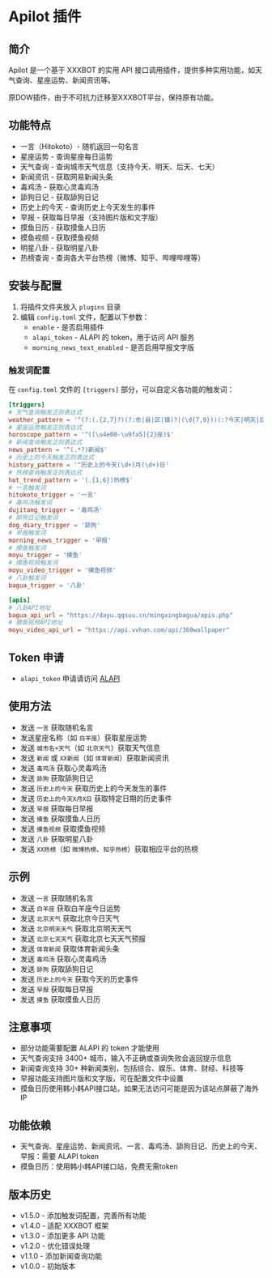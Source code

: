 # Apilot 插件

## 简介

Apilot 是一个基于 XXXBOT 的实用 API 接口调用插件，提供多种实用功能，如天气查询、星座运势、新闻资讯等。

原DOW插件，由于不可抗力迁移至XXXBOT平台，保持原有功能。

## 功能特点

* 一言（Hitokoto）- 随机返回一句名言
* 星座运势 - 查询星座每日运势
* 天气查询 - 查询城市天气信息（支持今天、明天、后天、七天）
* 新闻资讯 - 获取网易新闻头条
* 毒鸡汤 - 获取心灵毒鸡汤
* 舔狗日记 - 获取舔狗日记
* 历史上的今天 - 查询历史上今天发生的事件
* 早报 - 获取每日早报（支持图片版和文字版）
* 摸鱼日历 - 获取摸鱼人日历
* 摸鱼视频 - 获取摸鱼视频
* 明星八卦 - 获取明星八卦
* 热榜查询 - 查询各大平台热榜（微博、知乎、哔哩哔哩等）

## 安装与配置

1. 将插件文件夹放入 `plugins` 目录
2. 编辑 `config.toml` 文件，配置以下参数：
   * `enable` - 是否启用插件
   * `alapi_token` - ALAPI 的 token，用于访问 API 服务
   * `morning_news_text_enabled` - 是否启用早报文字版

### 触发词配置

在 `config.toml` 文件的 `[triggers]` 部分，可以自定义各功能的触发词：

```toml
[triggers]
# 天气查询触发正则表达式
weather_pattern = '^(?:(.{2,7}?)(?:市|县|区|镇)?|(\d{7,9}))(:?今天|明天|后天|7天|七天)?(?:的)?天气$'
# 星座运势触发正则表达式
horoscope_pattern = '^([\u4e00-\u9fa5]{2}座)$'
# 新闻查询触发正则表达式
news_pattern = '^(.*?)新闻$'
# 历史上的今天触发正则表达式
history_pattern = '^历史上的今天(\d+)月(\d+)日'
# 热榜查询触发正则表达式
hot_trend_pattern = '(.{1,6})热榜$'
# 一言触发词
hitokoto_trigger = '一言'
# 毒鸡汤触发词
dujitang_trigger = '毒鸡汤'
# 舔狗日记触发词
dog_diary_trigger = '舔狗'
# 早报触发词
morning_news_trigger = '早报'
# 摸鱼触发词
moyu_trigger = '摸鱼'
# 摸鱼视频触发词
moyu_video_trigger = '摸鱼视频'
# 八卦触发词
bagua_trigger = '八卦'

[apis]
# 八卦API地址
bagua_api_url = "https://dayu.qqsuu.cn/mingxingbagua/apis.php"
# 摸鱼视频API地址
moyu_video_api_url = "https://api.vvhan.com/api/360wallpaper"
```

## Token 申请

* `alapi_token` 申请请访问 [ALAPI](https://admin.alapi.cn/account/center)

## 使用方法

* 发送 `一言` 获取随机名言
* 发送星座名称（如 `白羊座`）获取星座运势
* 发送 `城市名+天气`（如 `北京天气`）获取天气信息
* 发送 `新闻` 或 `XX新闻`（如 `体育新闻`）获取新闻资讯
* 发送 `毒鸡汤` 获取心灵毒鸡汤
* 发送 `舔狗` 获取舔狗日记
* 发送 `历史上的今天` 获取历史上的今天发生的事件
* 发送 `历史上的今天X月X日` 获取特定日期的历史事件
* 发送 `早报` 获取每日早报
* 发送 `摸鱼` 获取摸鱼人日历
* 发送 `摸鱼视频` 获取摸鱼视频
* 发送 `八卦` 获取明星八卦
* 发送 `XX热榜`（如 `微博热榜`、`知乎热榜`）获取相应平台的热榜

## 示例

* 发送 `一言` 获取随机名言
* 发送 `白羊座` 获取白羊座今日运势
* 发送 `北京天气` 获取北京今日天气
* 发送 `北京明天天气` 获取北京明天天气
* 发送 `北京七天天气` 获取北京七天天气预报
* 发送 `体育新闻` 获取体育新闻头条
* 发送 `毒鸡汤` 获取心灵毒鸡汤
* 发送 `舔狗` 获取舔狗日记
* 发送 `历史上的今天` 获取今天的历史事件
* 发送 `早报` 获取每日早报
* 发送 `摸鱼` 获取摸鱼人日历

## 注意事项

* 部分功能需要配置 ALAPI 的 token 才能使用
* 天气查询支持 3400+ 城市，输入不正确或查询失败会返回提示信息
* 新闻查询支持 30+ 种新闻类别，包括综合、娱乐、体育、财经、科技等
* 早报功能支持图片版和文字版，可在配置文件中设置
* 摸鱼日历使用韩小韩API接口站，如果无法访问可能是因为该站点屏蔽了海外IP

## 功能依赖

* 天气查询、星座运势、新闻资讯、一言、毒鸡汤、舔狗日记、历史上的今天、早报：需要 ALAPI token
* 摸鱼日历：使用韩小韩API接口站，免费无需token

## 版本历史

* v1.5.0 - 添加触发词配置，完善所有功能
* v1.4.0 - 适配 XXXBOT 框架
* v1.3.0 - 添加更多 API 功能
* v1.2.0 - 优化错误处理
* v1.1.0 - 添加新闻查询功能
* v1.0.0 - 初始版本
